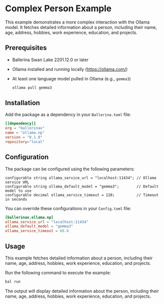 # Complex Person Example

This example demonstrates a more complex interaction with the Ollama model. It fetches detailed information about a person, including their name, age, address, hobbies, work experience, education, and projects.

## Prerequisites

- Ballerina Swan Lake 2201.12.0 or later
- Ollama installed and running locally (https://ollama.com/)
- At least one language model pulled in Ollama (e.g., `gemma3`)

    ```bash
    ollama pull gemma3
    ```

## Installation

Add the package as a dependency in your `Ballerina.toml` file:

```toml
[[dependency]]
org = "ballerinax"
name = "ollama.np"
version = "0.1.0"
repository="local"
```

## Configuration

The package can be configured using the following parameters:

```ballerina
configurable string ollama_service_url = "localhost:11434"; // Ollama service URL
configurable string ollama_default_model = "gemma3";        // Default model to use
configurable decimal ollama_service_timeout = 120;          // Timeout in seconds
```

You can override these configurations in your `Config.toml` file:

```toml
[ballerinax.ollama.np]
ollama_service_url = "localhost:11434"  
ollama_default_model = "gemma3"
ollama_service_timeout = 60.0
```

## Usage

This example fetches detailed information about a person, including their name, age, address, hobbies, work experience, education, and projects.

Run the following command to execute the example:

```sh
bal run
```

The output will display detailed information about the person, including their name, age, address, hobbies, work experience, education, and projects.
